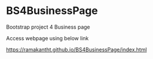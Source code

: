# BS4BusinessPage
Bootstrap project 4 Business page

Access webpage using below link

https://ramakantht.github.io/BS4BusinessPage/index.html
